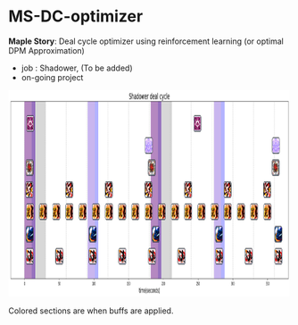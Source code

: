 # MS-DC-optimizer
**Maple Story**: Deal cycle optimizer using reinforcement learning (or optimal DPM Approximation)
- job : Shadower, (To be added)
- on-going project

<img src="./res/shadower_dealcycle.png"  width="1000" height="370">

Colored sections are when buffs are applied.
